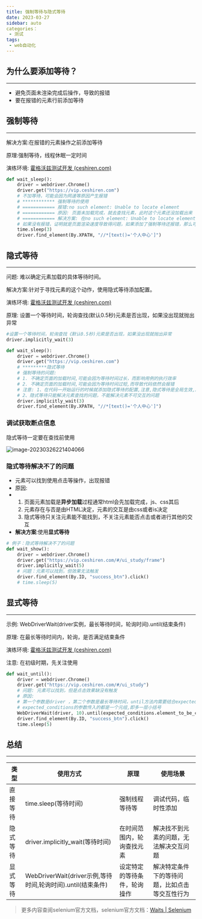 ```yaml
---
title: 强制等待与隐式等待
date: 2023-03-27
sidebar: auto
categories：
 - 测试
tags:
 - web自动化
---
```


## 为什么要添加等待？

---

- 避免页面未渲染完成后操作，导致的报错
- 要在报错的元素行前添加等待

## 强制等待

---

解决方案:在报错的元素操作之前添加等待

原理:强制等待，线程休眠一定时间

演练环境: [霍格沃兹测试开发 (ceshiren.com)](https://vip.ceshiren.com/#/layout/section)

```py
def wait_sleep():
    driver = webdriver.Chrome()
    driver.get("https://vip.ceshiren.com")
    # 不加等待，可能会因为网速等原因产生报错
    # ************ 强制等待的使用
    # ============ 报错:no such element: Unable to locate element
    # ============ 原因: 页面未加载完成，就去查找元素，此时这个元素还没加载出来
    # ============ 解决方案: 在no such element: Unable to locate element报错之前添加强制等待，等待页面汽染完成
    # 如果没有报错，证明就是页面渲染速度导致得问题，如果添加了强制等待还报错，那么可能是别的问题，比如定位错误
    time.sleep(3)
    driver.find_element(By.XPATH, "//*[text()='个人中心']")
```



## 隐式等待

---

问题: 难以确定元素加载的具体等待时间。

解决方案:针对于寻找元素的这个动作，使用隐式等待添加配置。

演练环境: [霍格沃兹测试开发 (ceshiren.com)](https://vip.ceshiren.com/#/layout/section)

原理: 设置一个等待时间，轮询查找(默认0.5秒)元素是否出现，如果没出现就抛出异常

```py
#设置一个等待时间，轮询查找《默认0.5秒)元索是否出现，如果没出现就抛出异常
driver.implicitly_wait(3)
```

```py
def wait_sleep():
    driver = webdriver.Chrome()
    driver.get("https://vip.ceshiren.com")
    # *********隐式等待
    # 强制等待的问题:
    # 1. 不确定页面的加载时间,可能会因为等待时间过长，而影响用例的执行效率
    # 2. 不确定页面的加载时间,可能会因为等待时间过短,而导致代码依然会报错
    # 注意: 1、在代码一开始运行的时候就添加隐式等待的配置,注意,隐式等待是全局生效,所以在所有的find_erement动作之前就执行此代码
    # 2、隐式等待只能解决元素查找的问题，不能解决元素不可交互的问题
    driver.implicitly_wait(3)
    driver.find_element(By.XPATH, "//*[text()='个人中心']")
```

### 调试获取断点信息

隐式等待一定要在查找前使用

![image-20230326221404066](http://cdn.shenghao.xyz/img/blog/image-20230326221404066.png)



### 隐式等待解决不了的问题

- 元素可以找到使用点击等操作，出现报错
- 原因:
- 1. 页面元素加载是**异步加载**过程通常html会先加载完成，js、css其后
  2. 元素存在与否是由HTML决定，元素的交互是由css或者is决定
  3. 隐式等待只关注元素能不能找到，不关注元素能否点击或者进行其他的交互
- **解决方案**:使用**显式等待**

```py
# 例子：隐式等待解决不了的问题
def wait_show():
    driver = webdriver.Chrome()
    driver.get("https://vip.ceshiren.com/#/ui_study/frame")
    driver.implicitly_wait(5)
    # 问题：元素可以找到，但效果无法触发
    driver.find_element(By.ID, "success_btn").click()
    # time.sleep(5)
```



## 显式等待

---

示例:  WebDriverWait(driver实例，最长等待时间，轮询时间).until(结束条件)

原理: 在最长等待时间内，轮询，是否满足结束条件

演练环境: [霍格沃兹测试开发 (ceshiren.com)](https://vip.ceshiren.com/#/ui_study/frame)

注意: 在初级时期，先关注使用

```py
def wait_until():
    driver = webdriver.Chrome()
    driver.get("https://vip.ceshiren.com/#/ui_study")
    # 问题: 元素可以找到，但是点击效果缺没有触发
    # 原因:
    # 第一个参数是driver ，第二个参数是最长等待时间，until方法内需要结合expected_conditions或者自己封装的方法进行使用
    # expected_conditions的参数传入的都是一个元组,即多一层小括号
    WebDriverWait(driver, 10).until(expected_conditions.element_to_be_clickable((By.ID, "success_btn")))
    driver.find_element(By.ID, "success_btn").click()
    time.sleep(5)
```

## 总结

---

| 类型     | 使用方式                                                    | 原理                         | 使用场景                                       |
| -------- | ----------------------------------------------------------- | ---------------------------- | ---------------------------------------------- |
| 直接等待 | time.sleep(等待时间)                                        | 强制线程等待等               | 调试代码，临时性添加                           |
| 隐式等待 | driver.implicitly_wait(等待时间)                            | 在时间范围内，轮询查找元素   | 解决找不到元素的问题，无法解决交互问题         |
| 显式等待 | WebDriverWait(driver示例,等待时间,轮询时间).until(结束条件) | 设定特定的等待条件，轮询操作 | 解决特定条件下的等待问题，比如点击等交互性行为 |

> 更多内容查阅selenium官方文档，selenium官方文档：[Waits | Selenium](https://www.selenium.dev/documentation/webdriver/waits/)

